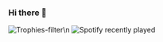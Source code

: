 ### Hi there 👋

<!--
**hugdesousa/hugdesousa** is a ✨ _special_ ✨ repository because its `README.md` (this file) appears on your GitHub profile.

Here are some ideas to get you started:

- 🔭 I’m currently working on ...
- 🌱 I’m currently learning ...
- 👯 I’m looking to collaborate on ...
- 🤔 I’m looking for help with ...
- 💬 Ask me about ...
- 📫 How to reach me: ...
- 😄 Pronouns: ...
- ⚡ Fun fact: ...
-->
![Trophies-filter](https://github-profile-trophy.vercel.app/?username=hugdesousa&rank=-UNKNOWN&row=1&column=3&theme=kimbie_dark&margin-w=15)\n
![Spotify recently played](https://spotify-recently-played-readme.vercel.app/api?user=rb1c5x1dhrhxvatbn5000xjwm&count=3)


